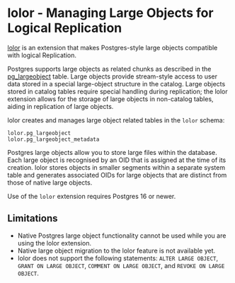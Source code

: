 # lolor - Managing Large Objects for Logical Replication

[lolor](https://github.com/pgEdge/lolor) is an extension that makes Postgres-style large objects compatible with logical Replication.

Postgres supports large objects as related chunks as described in the [pg_largeobject](https://www.postgresql.org/docs/current/catalog-pg-largeobject.html) table. Large objects provide stream-style access to user data stored in a special large-object structure in the catalog. Large objects stored in catalog tables require special handling during replication; the lolor extension allows for the storage of large objects in non-catalog tables, aiding in replication of large objects.

lolor creates and manages large object related tables in the `lolor` schema:

```
lolor.pg_largeobject
lolor.pg_largeobject_metadata
```

Postgres large objects allow you to store large files within the database. Each large object is recognised by an OID that is assigned at the time of its creation. lolor stores objects in smaller segments within a separate system table and generates associated OIDs for large objects that are distinct from those of native large objects.

Use of the `lolor` extension requires Postgres 16 or newer.


## Limitations

- Native Postgres large object functionality cannot be used while you are using the lolor extension.
- Native large object migration to the lolor feature is not available yet.
- lolor does not support the following statements: `ALTER LARGE OBJECT`, `GRANT ON LARGE OBJECT`, `COMMENT ON LARGE OBJECT`, and `REVOKE ON LARGE OBJECT`.
